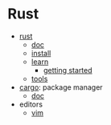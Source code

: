 # Rust

- [rust](https://www.rust-lang.org)
   - [doc](https://doc.rust-lang.org/book/)
   - [install](https://www.rust-lang.org/tools/install)
   - [learn](https://www.rust-lang.org/learn)
      - [getting started](https://www.rust-lang.org/learn/get-started)
   - [tools](https://www.rust-lang.org/tools)
- [cargo](https://github.com/rust-lang/cargo): package manager
   - [doc](https://doc.rust-lang.org/cargo/index.html)
- editors
   - [vim](https://github.com/rust-lang/rust.vim)
